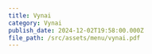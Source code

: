```yaml
---
title: Vynai
category: Vynai
publish_date: 2024-12-02T19:58:00.000Z
file_path: /src/assets/menu/vynai.pdf
---
```

